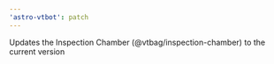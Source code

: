 ```yaml
---
'astro-vtbot': patch
---
```


Updates the Inspection Chamber (@vtbag/inspection-chamber) to the current version
